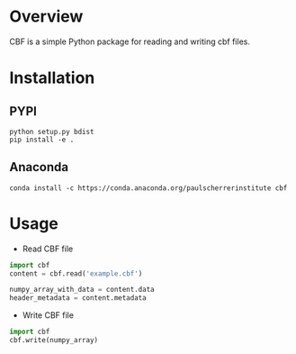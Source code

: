 # Overview
CBF is a simple Python package for reading and writing cbf files.

# Installation

## PYPI

```
python setup.py bdist
pip install -e .
```

## Anaconda

```
conda install -c https://conda.anaconda.org/paulscherrerinstitute cbf
```

# Usage

* Read CBF file

```python
import cbf
content = cbf.read('example.cbf')

numpy_array_with_data = content.data
header_metadata = content.metadata
```

* Write CBF file

```python
import cbf
cbf.write(numpy_array)
```
